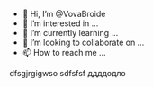 - 👋 Hi, I’m @VovaBroide
- 👀 I’m interested in ...
- 🌱 I’m currently learning ...
- 💞️ I’m looking to collaborate on ...
- 📫 How to reach me ...

<!---
VovaBroide/VovaBroide is a ✨ special ✨ repository because its `README.md` (this file) appears on your GitHub profile.
You can click the Preview link to take a look at your changes.
--->

dfsgjrgigwso
sdfsfsf
ддддодло
